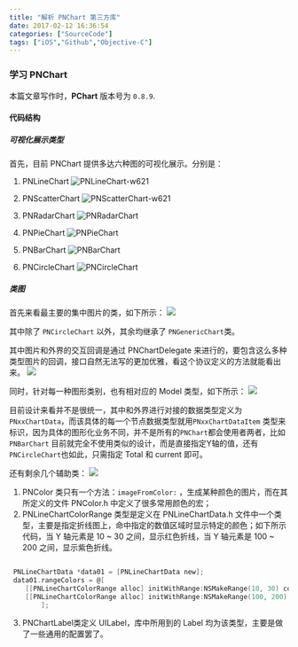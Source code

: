 ```yaml
---
title: "解析 PNChart 第三方库"
date: 2017-02-12 16:36:54
categories: ["SourceCode"]
tags: ["iOS","Github","Objective-C"]
---
```


### 学习 PNChart 

本篇文章写作时，**PChart** 版本号为 `0.8.9`.

<!-- more -->

#### 代码结构

##### 可视化展示类型

首先，目前 PNChart 提供多达六种图的可视化展示。分别是：

1. PNLineChart
![PNLineChart-w621](http://7xilk1.com1.z0.glb.clouddn.com/PNLineChart.png)

2. PNScatterChart
![PNScatterChart-w621](http://7xilk1.com1.z0.glb.clouddn.com/PNScatterChart.png)

3. PNRadarChart
![PNRadarChart](http://7xilk1.com1.z0.glb.clouddn.com/PNRadarChart.png)

4. PNPieChart
![PNPieChart](http://7xilk1.com1.z0.glb.clouddn.com/PNPieChart.png)

5. PNBarChart
![PNBarChart](http://7xilk1.com1.z0.glb.clouddn.com/PNBarChart.png)


6. PNCircleChart
![PNCircleChart](http://7xilk1.com1.z0.glb.clouddn.com/PNCircleChart.png)

##### 类图

首先来看最主要的集中图片的类，如下所示：
![](http://7xilk1.com1.z0.glb.clouddn.com/14867986596626.jpg)

其中除了 `PNCircleChart` 以外，其余均继承了 `PNGenericChart`类。 

其中图片和外界的交互回调是通过 PNChartDelegate 来进行的，要包含这么多种类型图片的回调，接口自然无法写的更加优雅，看这个协议定义的方法就能看出来。
![](http://7xilk1.com1.z0.glb.clouddn.com/14867993267852.jpg)


同时，针对每一种图形类别，也有相对应的 Model 类型，如下所示：
![](http://7xilk1.com1.z0.glb.clouddn.com/14868010321036.jpg)

目前设计来看并不是很统一，其中和外界进行对接的数据类型定义为 `PNxxChartData`，而该具体的每一个节点数据类型就用`PNxxChartDataItem` 类型来标识，因为具体的图形化业务不同，并不是所有的`PNChart`都会使用者两者，比如 `PNBarChart` 目前就完全不使用类似的设计，而是直接指定Y轴的值，还有`PNCircleChart`也如此，只需指定 Total 和 current 即可。

还有剩余几个辅助类：
![](http://7xilk1.com1.z0.glb.clouddn.com/14868112330724.jpg)

1. PNColor 类只有一个方法：` imageFromColor: ` ，生成某种颜色的图片，而在其所定义的文件 PNColor.h 中定义了很多常用颜色的宏；
2. PNLineChartColorRange 类型是定义在 PNLineChartData.h 文件中一个类型，主要是指定折线图上，命中指定的数值区域时显示特定的颜色；如下所示代码，当 Y 轴元素是 10 ~ 30 之间，显示红色折线，当 Y 轴元素是 100 ~ 200 之间，显示紫色折线。

``` Objective-C

 PNLineChartData *data01 = [PNLineChartData new];
 data01.rangeColors = @[
    [[PNLineChartColorRange alloc] initWithRange:NSMakeRange(10, 30) color:[UIColor redColor]],
    [[PNLineChartColorRange alloc] initWithRange:NSMakeRange(100, 200) color:[UIColor purpleColor]]
        ];
```

3. PNChartLabel类定义 UILabel，库中所用到的 Label 均为该类型，主要是做了一些通用的配置罢了。




